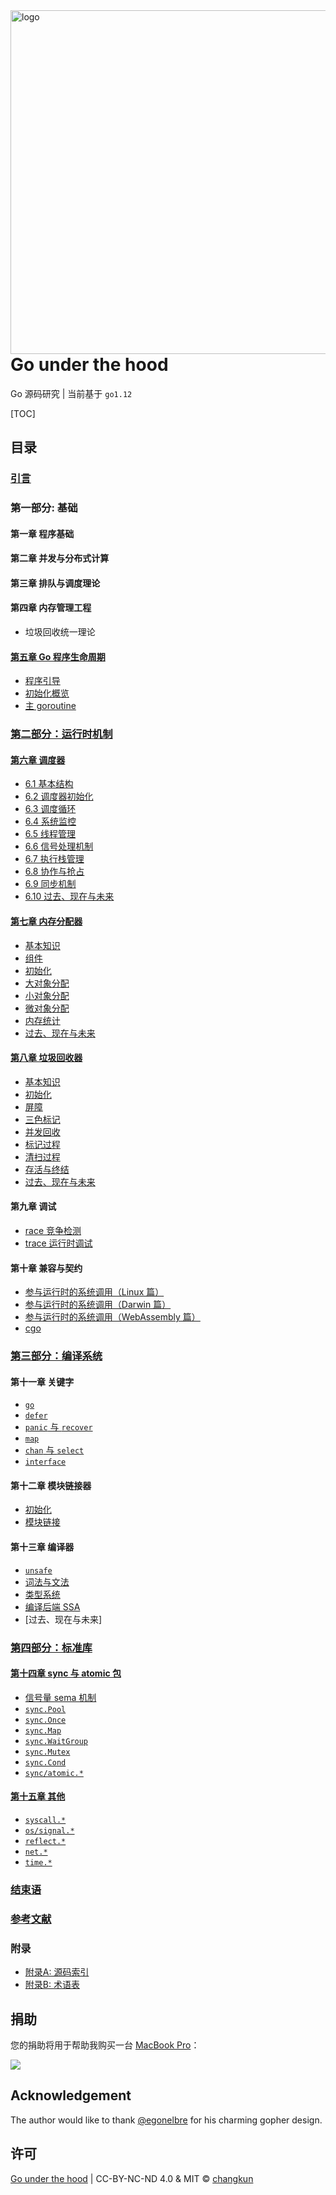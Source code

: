 <img src="book/images/cover.png" alt="logo" height="550" align="right" />

# Go under the hood

Go 源码研究 | 当前基于 `go1.12`

[TOC]

## 目录

### [引言](book/preface.md)

### 第一部分: 基础

#### 第一章 程序基础

<!-- 内存布局？ -->

#### 第二章 并发与分布式计算

<!-- - [3.1 并发] -->

#### 第三章 排队与调度理论

<!-- - [2.1 排队理论引导]()
- [2.2 工作窃取调度](papers/sched/work-steal-sched.md)
- [调度理论](book/4-sched/theory.md) -->

#### 第四章 内存管理工程

- 垃圾回收统一理论

<!-- CPU 架构与操作系统? -->

<!-- - [Linux 系统调用]
- [Plan 9 汇编](book/appendix/asm.md) -->

#### [第五章 Go 程序生命周期](book/part1basic/ch05boot)

- [程序引导](book/part1basic/ch05boot/boot.md)
- [初始化概览](book/part1basic/ch05boot/init.md)
- [主 goroutine](book/part1basic/ch05boot/main.md)

### [第二部分：运行时机制](book/part2runtime)

#### [第六章 调度器](book/part2runtime/ch06sched)

- [6.1 基本结构](book/part2runtime/ch06sched/basic.md)
- [6.2 调度器初始化](book/part2runtime/ch06sched/init.md)
- [6.3 调度循环](book/part2runtime/ch06sched/exec.md)
- [6.4 系统监控](book/part2runtime/ch06sched/sysmon.md)
- [6.5 线程管理](book/part2runtime/ch06sched/thread.md)
- [6.6 信号处理机制](book/part2runtime/ch06sched/signal.md)
- [6.7 执行栈管理](book/part2runtime/ch06sched/stack.md)
- [6.8 协作与抢占](book/part2runtime/ch06sched/preemptive.md)
- [6.9 同步机制](book/part2runtime/ch06sched/sync.md)
- [6.10 过去、现在与未来](book/part2runtime/ch06sched/history.md)

#### [第七章 内存分配器](book/part2runtime/ch07alloc)

- [基本知识](book/part2runtime/ch07alloc/basic.md)
- [组件](book/part2runtime/ch07alloc/component.md)
- [初始化](book/part2runtime/ch07alloc/init.md)
- [大对象分配](book/part2runtime/ch07alloc/largealloc.md)
- [小对象分配](book/part2runtime/ch07alloc/smallalloc.md)
- [微对象分配](book/part2runtime/ch07alloc/tinyalloc.md)
- [内存统计](book/part2runtime/ch07alloc/mstats.md)
- [过去、现在与未来](book/part2runtime/ch07alloc/history.md)

#### [第八章 垃圾回收器](book/part2runtime/ch08GC)

- [基本知识](book/part2runtime/ch08GC/basic.md)
- [初始化](book/part2runtime/ch08GC/init.md)
- [屏障](book/part2runtime/ch08GC/barrier.md)
- [三色标记](book/part2runtime/ch08GC/tricolor.md)
- [并发回收](book/part2runtime/ch08GC/concurrent.md)
- [标记过程](book/part2runtime/ch08GC/mark.md)
- [清扫过程](book/part2runtime/ch08GC/sweep.md)
- [存活与终结](book/part2runtime/ch08GC/finalizer.md)
- [过去、现在与未来](book/part2runtime/ch08GC/history.md)

#### 第九章 调试

- [race 竞争检测](book/part2runtime/ch09debug/race.md)
- [trace 运行时调试](book/part2runtime/ch09debug/trace.md)

#### 第十章 兼容与契约

<!-- - [运行时编程综述](gosrc/runtime/README.md) -->

- [参与运行时的系统调用（Linux 篇）](book/part2runtime/ch10abi/syscall-linux.md)
- [参与运行时的系统调用（Darwin 篇）](book/part2runtime/ch10abi/syscall-darwin.md)
- [参与运行时的系统调用（WebAssembly 篇）](book/part2runtime/ch10abi/syscall-wasm.md)
- [cgo](book/part2runtime/ch10abi/cgo.md)

### [第三部分：编译系统](book/part3compile)

#### 第十一章 关键字

- [`go`](book/part3compile/ch11keyword/go.md)
- [`defer`](book/part3compile/ch11keyword/defer.md)
- [`panic` 与 `recover`](book/part3compile/ch11keyword/panic.md)
- [`map`](book/part3compile/ch11keyword/map.md)
- [`chan` 与 `select`](book/part3compile/ch11keyword/chan.md)
- [`interface`](book/part3compile/ch11keyword/interface.md)

#### 第十二章 模块链接器

- [初始化](book/part3compile/ch12link/init.md)
- [模块链接](book/part3compile/ch12link/link.md)

#### 第十三章 编译器

- [`unsafe`](book/part3compile/ch13gc/9-unsafe.md)
- [词法与文法](book/part3compile/ch13gc/parse.md)
- [类型系统](book/part3compile/ch13gc/type.md)
- [编译后端 SSA](book/part3compile/ch13gc/ssa.md)
- [过去、现在与未来]

### [第四部分：标准库](book/part4lib)

#### [第十四章 sync 与 atomic 包](book/part4lib/ch14sync)

- [信号量 sema 机制](book/part4lib/ch14sync/sema.md)
- [`sync.Pool`](book/part4lib/ch14sync/pool.md)
- [`sync.Once`](book/part4lib/ch14sync/once.md)
- [`sync.Map`](book/part4lib/ch14sync/map.md)
- [`sync.WaitGroup`](book/part4lib/ch14sync/waitgroup.md)
- [`sync.Mutex`](book/part4lib/ch14sync/mutex.md)
- [`sync.Cond`](book/part4lib/ch14sync/cond.md)
- [`sync/atomic.*`](book/part4lib/ch14sync/atomic.md)

#### [第十五章 其他](book/part4lib/ch15other)

- [`syscall.*`](book/part4lib/ch15other/syscall.md)
- [`os/signal.*`](book/part4lib/ch15other/signal.md)
- [`reflect.*`](book/part4lib/ch15other/reflect.md)
- [`net.*`](book/part4lib/ch15other/net.md)
- [`time.*`](book/part4lib/ch15other/time.md)

### [结束语](book/finalwords.md)

### [参考文献](book/bibliography.md)

### 附录

- [附录A: 源码索引](book/appendix/index.md)
- [附录B: 术语表](book/appendix/glossary.md)

## 捐助

您的捐助将用于帮助我购买一台 [MacBook Pro](https://www.apple.com/de/macbook-pro/)：

[![](https://img.shields.io/badge/%E6%8D%90%E5%8A%A9-PayPal-104098.svg?style=popout-square&logo=PayPal)](https://www.paypal.me/ouchangkun/4.99eur)

## Acknowledgement

The author would like to thank [@egonelbre](https://github.com/egonelbre/gophers) for his charming gopher design.

## 许可

[Go under the hood](https://github.com/changkun/go-under-the-hood) | CC-BY-NC-ND 4.0 & MIT &copy; [changkun](https://changkun.de)
